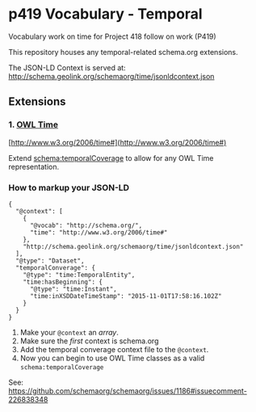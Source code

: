 # p419 Vocabulary - Temporal
Vocabulary work on time for Project 418 follow on work (P419)

This repository houses any temporal-related schema.org extensions.

The JSON-LD Context is served at: http://schema.geolink.org/schemaorg/time/jsonldcontext.json

## Extensions

### 1. [OWL Time](http://www.w3.org/2006/time#)

[http://www.w3.org/2006/time#](http://www.w3.org/2006/time#)

Extend [schema:temporalCoverage](https://schema.org/temporalCoverage) to allow for any OWL Time representation.

### How to markup your JSON-LD

```
{
  "@context": [
    {
      "@vocab": "http://schema.org/",
      "time": "http://www.w3.org/2006/time#"
    }, 
    "http://schema.geolink.org/schemaorg/time/jsonldcontext.json"
  ],
  "@type": "Dataset",
  "temporalConverage": {
    "@type": "time:TemporalEntity",
    "time:hasBeginning": {
      "@type": "time:Instant",
      "time:inXSDDateTimeStamp": "2015-11-01T17:58:16.102Z"
    }
  }
}
```

1. Make your `@context` an *array*.
2. Make sure the *first* context is schema.org
3. Add the temporal converage context file to the `@context`.
4. Now you can begin to use OWL Time classes as a valid `schema:temporalCoverage`

See: https://github.com/schemaorg/schemaorg/issues/1186#issuecomment-226838348

